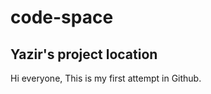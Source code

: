# code-space
Yazir's project location
------------------------
Hi everyone, This is my first attempt in Github.
